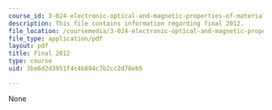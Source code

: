 ```yaml
---
course_id: 3-024-electronic-optical-and-magnetic-properties-of-materials-spring-2013
description: This file contains information regarding final 2012.
file_location: /coursemedia/3-024-electronic-optical-and-magnetic-properties-of-materials-spring-2013/3be6d2d3951f4c4b894c7b2cc2d78eb5_MIT3_024S13_final2012.pdf
file_type: application/pdf
layout: pdf
title: Final 2012
type: course
uid: 3be6d2d3951f4c4b894c7b2cc2d78eb5

---
```

None